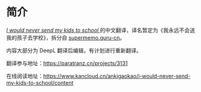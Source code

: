 # 简介

[*I would never send my kids to school*
](https://supermemo.guru/wiki/I_would_never_send_my_kids_to_school) 的中文翻译，译名暂定为《我永远不会送我的孩子去学校》，拆分自 [supermemo.guru-cn](https://github.com/L-M-Sherlock/supermemo.guru-cn)。

内容大部分为 DeepL 翻译后编辑，有计划进行重新翻译。

翻译参与地址：https://paratranz.cn/projects/3131

在线阅读地址：https://www.kancloud.cn/ankigaokao/i-would-never-send-my-kids-to-school/content